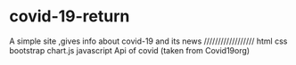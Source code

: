 # covid-19-return
A simple site ,gives info about covid-19 and its news
//////////////////
html
css
bootstrap
chart.js
javascript
Api of covid (taken from Covid19org)


